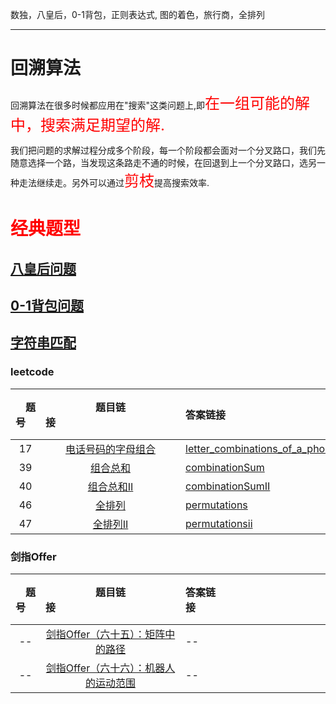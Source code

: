 数独，八皇后，0-1背包，正则表达式, 图的着色，旅行商，全排列

---------------
# 回溯算法

回溯算法在很多时候都应用在"搜索"这类问题上,即<font size=5 color=red>在一组可能的解中，搜索满足期望的解.</font>


我们把问题的求解过程分成多个阶段，每一个阶段都会面对一个分叉路口，我们先随意选择一个路，当发现这条路走不通的时候，在回退到上一个分叉路口，选另一种走法继续走。另外可以通过<font size=5 color=red>剪枝</font>提高搜索效率.




# <font color=red>经典题型</font>

## [八皇后问题](./backtracking/eightQueens.h)
## [0-1背包问题](./backtracking/knapsack.h)
## [字符串匹配](./backtracking/Pattern.h)

### leetcode
| &emsp;题号&emsp; | 题目链接&emsp;&emsp;&emsp;&emsp;&emsp;&emsp;&emsp;&emsp;&emsp;&emsp;&emsp;&emsp;| 答案链接&emsp;&emsp;&emsp;&emsp;&emsp;&emsp;&emsp;&emsp;&emsp;&emsp;&emsp;&emsp;| &emsp;难度&emsp; | &emsp;完成度&emsp;  |
| :--: | :--: | :----------------------------------------------------------- | :-----------------------------------------------------------  | :------: |
|  17  | [电话号码的字母组合](https://leetcode-cn.com/problems/letter-combinations-of-a-phone-number/) | [letter_combinations_of_a_phone_number](./backtracking/leetcode/medium/letter_combinations_of_a_phone_number.h) | <font color=orange> medium </font> | ✅ |
|  39   | [组合总和](https://leetcode-cn.com/problems/combination-sum/)| [combinationSum](./backtracking/leetcode/medium/combinationSum.h) |  <font color=orange> medium </font> | ✅|
|  40   | [组合总和II](https://leetcode-cn.com/problems/combination-sum-ii/)| [combinationSumII](./backtracking/leetcode/medium/combinationSumII.h) |  <font color=orange> medium </font> | ✅|
|  46   | [全排列](https://leetcode-cn.com/problems/permutations/)| [permutations](./backtracking/leetcode/medium/permutations.h) |  <font color=orange> medium </font> | ✅|
|  47   | [全排列II](https://leetcode-cn.com/problems/permutations-ii/)| [permutationsii](./backtracking/leetcode/medium/permutationsii.h) |  <font color=orange> medium </font> | ✅|

### 剑指Offer
| &emsp;题号&emsp; | 题目链接&emsp;&emsp;&emsp;&emsp;&emsp;&emsp;&emsp;&emsp;&emsp;&emsp;&emsp;&emsp;| 答案链接&emsp;&emsp;&emsp;&emsp;&emsp;&emsp;&emsp;&emsp;&emsp;&emsp;&emsp;&emsp;| &emsp;难度&emsp;  | &emsp;完成度&emsp;  |
| :--: | :--: | :----------------------------------------------------------- | :-----------------------------------------------------------  | :------: |
|  --   | [剑指Offer（六十五）：矩阵中的路径](https://www.nowcoder.com/practice/c61c6999eecb4b8f88a98f66b273a3cc?tpId=13&tqId=11218&tPage=4&rp=1&ru=%2Fta%2Fcoding-interviews&qru=%2Fta%2Fcoding-interviews%2Fquestion-ranking)| -- | ✨  | ❌  |
|  --   | [剑指Offer（六十六）：机器人的运动范围](https://www.nowcoder.com/practice/6e5207314b5241fb83f2329e89fdecc8?tpId=13&tqId=11219&tPage=4&rp=1&ru=%2Fta%2Fcoding-interviews&qru=%2Fta%2Fcoding-interviews%2Fquestion-ranking)| -- | ✨  | ❌  |
